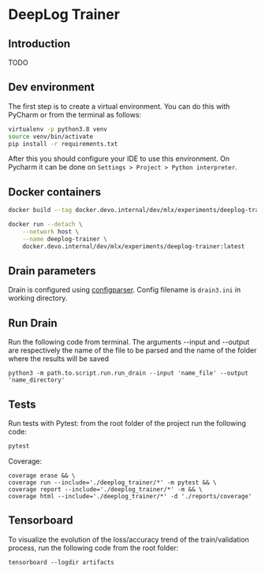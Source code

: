 # DeepLog Trainer

## Introduction

TODO

## Dev environment

The first step is to create a virtual environment. You can do this with PyCharm or from the terminal as follows:

```sh
virtualenv -p python3.8 venv
source venv/bin/activate
pip install -r requirements.txt
```

After this you should configure your IDE to use this environment. On Pycharm it can be done on `Settings > Project > Python interpreter`.

## Docker containers

```sh
docker build --tag docker.devo.internal/dev/mlx/experiments/deeplog-trainer:latest .
```

```sh
docker run --detach \
    --network host \
    --name deeplog-trainer \
    docker.devo.internal/dev/mlx/experiments/deeplog-trainer:latest
```
## Drain parameters
Drain is configured using [configparser](https://docs.python.org/3.4/library/configparser.html). Config filename is `drain3.ini` in working directory.
## Run Drain
Run the following code from terminal. The arguments --input and --output are respectively the name of the file to be parsed and the name of the folder where the results will be saved 
```
python3 -m path.to.script.run.run_drain --input 'name_file' --output 'name_directory'
```
## Tests
Run tests with Pytest: from the root folder of the project run the following code:
```sh
pytest 
```
Coverage:
```
coverage erase && \
coverage run --include='./deeplog_trainer/*' -m pytest && \
coverage report --include='./deeplog_trainer/*' -m && \
coverage html --include='./deeplog_trainer/*' -d './reports/coverage'

```
## Tensorboard
To visualize the evolution of the loss/accuracy trend of the train/validation process, run the following code from the root folder:
```
tensorboard --logdir artifacts
```
